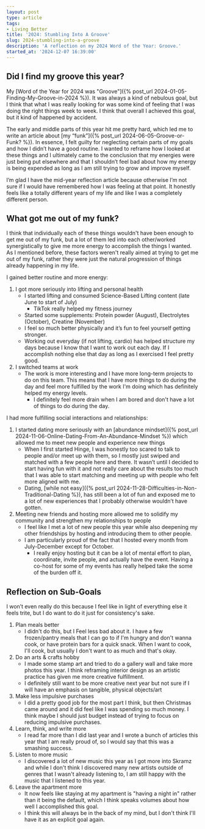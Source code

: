 ```yaml
---
layout: post
type: article
tags:
- Living Better
title: '2024: Stumbling Into A Groove'
slug: 2024-stumbling-into-a-groove
description: 'A reflection on my 2024 Word of the Year: Groove.'
started_at: '2024-12-07 16:39:00'
---
```


## Did I find my groove this year?

My [Word of the Year for 2024 was "Groove"]({% post_url 2024-01-05-Finding-My-Groove-in-2024 %}). It was always a kind of nebulous goal, but I think that what I was really looking for was some kind of feeling that I was doing the right things week to week. I think that overall I achieved this goal, but it kind of happened by accident.

The early and middle parts of this year hit me pretty hard, which led me to write an article about [my “funk”]({% post_url 2024-06-05-Groove-or-Funk? %}). In essence, I felt guilty for neglecting certain parts of my goals and how I didn’t have a good routine. I wanted to reframe how I looked at these things and I ultimately came to the conclusion that my energies were just being put elsewhere and that I shouldn’t feel bad about how my energy is being expended as long as I am still trying to grow and improve myself. 

I’m glad I have the mid-year reflection article because otherwise I’m not sure if I would have remembered how I was feeling at that point. It honestly feels like a totally different years of my life and like I was a completely different person.

## What got me out of my funk?

I think that individually each of these things wouldn't have been enough to get me out of my funk, but a lot of them led into each other/worked synergistically to give me more energy to accomplish the things I wanted. As I mentioned before, these factors weren't really aimed at trying to get me out of my funk, rather they were just the natural progression of things already happening in my life.

I gained better routine and more energy:  
1. I got more seriously into lifting and personal health
    * I started lifting and consumed Science-Based Lifting content (late June to start of July)
        * TikTok really helped my fitness journey
    * Started some supplements: Protein powder (August), Electrolytes (October), Creatine (November)
    * I feel so much better physically and it’s fun to feel yourself getting stronger.
    * Working out everyday (if not lifting, cardio) has helped structure my days because I know that I want to work out each day. If I accomplish nothing else that day as long as I exercised I feel pretty good.
2. I switched teams at work
    * The work is more interesting and I have more long-term projects to do on this team. This means that I have more things to do during the day and feel more fulfilled by the work I'm doing which has definitely helped my energy levels.
        * I definitely feel more drain when I am bored and don't have a lot of things to do during the day.

I had more fulfilling social interactions and relationships:
1. I started dating more seriously with an [abundance mindset]({% post_url 2024-11-06-Online-Dating-From-An-Abundance-Mindset %}) which allowed me to meet new people and experience new things
    * When I first started Hinge, I was honestly too scared to talk to people and/or meet up with them, so I mostly just swiped and matched with a few people here and there. It wasn’t until I decided to start having fun with it and not really care about the results too much that I was able to start matching and meeting up with people who felt more aligned with me.
    * Dating, [while not easy]({% post_url 2024-11-28-Difficulties-in-Non-Traditional-Dating %}), has still been a lot of fun and exposed me to a lot of new experiences that I probably otherwise wouldn’t have gotten.
2. Meeting new friends and hosting more allowed me to solidify my community and strengthen my relationships to people
    * I feel like I met a lot of new people this year while also deepening my other friendships by hosting and introducing them to other people.
    * I am particularly proud of the fact that I hosted every month from July-December except for October. 
        * I really enjoy hosting but it can be a lot of mental effort to plan, coordinate, invite people, and actually have the event. Having a co-host for some of my events has really helped take the some of the burden off it.

## Reflection on Sub-Goals

I won’t even really do this because I feel like in light of everything else it feels trite, but I do want to do it just for consistency's sake.

1. Plan meals better
    * I didn't do this, but I Feel less bad about it. I have a few frozen/pantry meals that I can go to if I'm hungry and don't wanna cook, or have protein bars for a quick snack. When I want to cook, I'll cook, but usually I don't want to as much and that's okay.
2. Do an arts & crafts hobby
    * I made some stamp art and tried to do a gallery wall and take more photos this year. I think reframing interior design as an artistic practice has given me more creative fulfillment.
    * I definitely still want to be more creative next year but not sure if I will have an emphasis on tangible, physical objects/art
3. Make less impulsive purchases
    * I did a pretty good job for the most part I think, but then Christmas came around and it did feel like I was spending so much money. I think maybe I should just budget instead of trying to focus on reducing impulsive purchases.
4. Learn, think, and write more
    * I read far more than I did last year and I wrote a bunch of articles this year that I am really proud of, so I would say that this was a smashing success.
5. Listen to more music
    * I discovered a lot of new music this year as I got more into Skramz and while I don't think I discovered many new artists outside of genres that I wasn't already listening to, I am still happy with the music that I listened to this year.
6. Leave the apartment more
    * It now feels like staying at my apartment is "having a night in" rather than it being the default, which I think speaks volumes about how well I accomplished this goal.
    * I think this will always be in the back of my mind, but I don't think I'll have it as an explicit goal again.